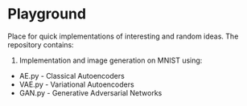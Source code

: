 # Playground
Place for quick implementations of interesting and random ideas.
The repository contains:

1. Implementation and image generation on MNIST using:
* AE.py - Classical Autoencoders
* VAE.py - Variational Autoencoders
* GAN.py - Generative Adversarial Networks
